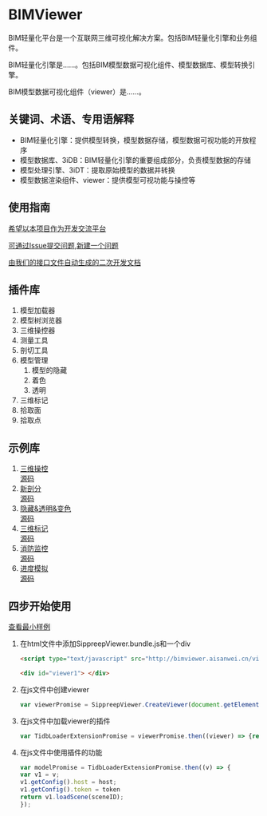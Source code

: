 # BIMViewer

BIM轻量化平台是一个互联网三维可视化解决方案。包括BIM轻量化引擎和业务组件。

BIM轻量化引擎是……。包括BIM模型数据可视化组件、模型数据库、模型转换引擎。

BIM模型数据可视化组件（viewer）是……。

## 关键词、术语、专用语解释

- BIM轻量化引擎：提供模型转换，模型数据存储，模型数据可视功能的开放程序
- 模型数据库、3iDB：BIM轻量化引擎的重要组成部分，负责模型数据的存储
- 模型处理引擎、3iDT：提取原始模型的数据并转换
- 模型数据渲染组件、viewer：提供模型可视功能与操控等

## 使用指南

[希望以本项目作为开发交流平台](https://gitee.com/i3yun/ViewerGallery)

[可通过Issue提交问题](https://gitee.com/i3yun/ViewerGallery/issues),[新建一个问题](https://gitee.com/i3yun/ViewerGallery/issues/new)

[由我们的接口文件自动生成的二次开发文档](http://bimviewer.aisanwei.cn/docs/)

## 插件库

1. 模型加载器
2. 模型树浏览器
3. 三维操控器
4. 测量工具
5. 剖切工具
6. 模型管理
   1. 模型的隐藏
   2. 着色
   3. 透明
7. 三维标记
8. 拾取面
9. 拾取点

## 示例库

1. [三维操控](http://i3yun.gitee.io/viewergallery/src/EEPTool/index.html)  
    [源码](./src/EEPTool)
2. [新剖分](http://i3yun.gitee.io/viewergallery/src/NewSectionDemo/index.html)  
    [源码](./src/NewSectionDemo)  
3. [隐藏&透明&变色](http://i3yun.gitee.io/viewergallery/src/Visible&Transparent/index.html)  
    [源码](./src/Visible&Transparent)
4. [三维标记](http://i3yun.gitee.io/viewergallery/src/MarkupDemo/index.html)  
    [源码](./src/MarkupDemo)
5. [消防监控](http://i3yun.gitee.io/viewergallery/src/Temprature/index.html)  
    [源码](./src/Temprature)  
6. [进度模拟](http://i3yun.gitee.io/viewergallery/src/ConstructionProgress/index.html)  
    [源码](./src/ConstructionProgress)

## 四步开始使用

[查看最小样例](./src/MinimumSample)

1. 在html文件中添加SippreepViewer.bundle.js和一个div

    ``` html
    <script type="text/javascript" src="http://bimviewer.aisanwei.cn/viewer/SippreepViewer.bundle.js"></script>
    ```

    ``` html
    <div id="viewer1"> </div>
    ```

2. 在js文件中创建viewer

    ```js
    var viewerPromise = SippreepViewer.CreateViewer(document.getElementById("viewer1"));
    ```

3. 在js文件中加载viewer的插件

    ```js
    var TidbLoaderExtensionPromise = viewerPromise.then((viewer) => {return viewer.loadExtension("Sippreep.Extensions.TidbLoader.TidbLoaderExtension");});
    ```

4. 在js文件中使用插件的功能

    ```js
    var modelPromise = TidbLoaderExtensionPromise.then((v) => {
    var v1 = v;
    v1.getConfig().host = host;
    v1.getConfig().token = token
    return v1.loadScene(sceneID);
    });
    ```
